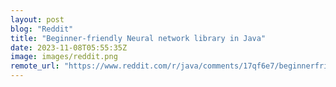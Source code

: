 ```yaml
---
layout: post
blog: "Reddit"
title: "Beginner-friendly Neural network library in Java"
date: 2023-11-08T05:55:35Z
image: images/reddit.png
remote_url: "https://www.reddit.com/r/java/comments/17qf6e7/beginnerfriendly_neural_network_library_in_java/"
---
```

